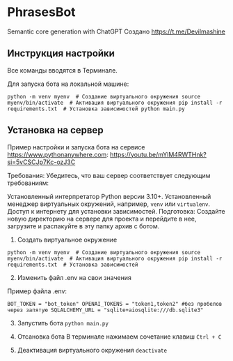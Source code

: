 # PhrasesBot
Semantic core generation with ChatGPT
Создано https://t.me/Devilmashine

## Инструкция настройки
Все команды вводятся в Терминале.

Для запуска бота на локальной машине:

`
python -m venv myenv  # Создание виртуального окружения
source myenv/bin/activate  # Активация виртуального окружения
pip install -r requirements.txt  # Установка зависимостей
python main.py
`

## Установка на сервер
Пример настройки и запуска бота на сервисе https://www.pythonanywhere.com: https://youtu.be/mYlM4RWTHnk?si=5vCSCJp7Kc-ozJ3C

Требования: Убедитесь, что ваш сервер соответствует следующим требованиям:

Установленный интерпретатор Python версии 3.10+.
Установленный менеджер виртуальных окружений, например, `venv` или `virtualenv`.
Доступ к интернету для установки зависимостей.
Подготовка: Создайте новую директорию на сервере для проекта и перейдите в нее, загрузите и распакуйте в эту папку архив с ботом.

1. Создать виртуальное окружение

`
python -m venv myenv  # Создание виртуального окружения
source myenv/bin/activate  # Активация виртуального окружения
pip install -r requirements.txt  # Установка зависимостей
`

2. Изменить файл .env на свои значения

Пример файла .env:

`
BOT_TOKEN = "bot_token"
OPENAI_TOKENS = "token1,token2" #без пробелов через запятую
SQLALCHEMY_URL = "sqlite+aiosqlite:///db.sqlite3"
`

3. Запустить бота
`python main.py`

4. Отсановка бота
 В терминале нажимаем сочетание клавиш `Ctrl + C`

5. Деактивация виртуального окружения
`deactivate`


